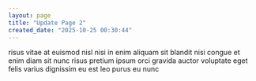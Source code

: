 ```yaml
---
layout: page
title: "Update Page 2"
created_date: "2025-10-25 00:30:44"
---
```


risus vitae at euismod nisl nisi in enim aliquam sit blandit nisi congue et enim diam sit nunc risus pretium ipsum orci gravida auctor voluptate eget felis varius dignissim eu est leo purus eu nunc 
